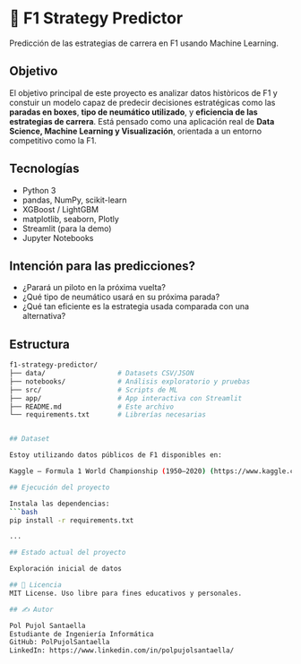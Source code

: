 # 🏁 F1 Strategy Predictor
Predicción de las estrategias de carrera en F1 usando Machine Learning.

## Objetivo
El objetivo principal de este proyecto es analizar datos històricos de F1 y constuir un modelo capaz de predecir decisiones estratégicas como las **paradas en boxes**, **tipo de neumático utilizado**, y **eficiencia de las estrategias de carrera**. Está pensado como una aplicación real de **Data Science, Machine Learning y Visualización**, orientada a un entorno competitivo como la F1.

## Tecnologías 
- Python 3
- pandas, NumPy, scikit-learn
- XGBoost / LightGBM
- matplotlib, seaborn, Plotly
- Streamlit (para la demo)
- Jupyter Notebooks

## Intención para las predicciones?

- ¿Parará un piloto en la próxima vuelta?
- ¿Qué tipo de neumático usará en su próxima parada?
- ¿Qué tan eficiente es la estrategia usada comparada con una alternativa?

## Estructura

```bash
f1-strategy-predictor/
├── data/                  # Datasets CSV/JSON
├── notebooks/             # Análisis exploratorio y pruebas
├── src/                   # Scripts de ML
├── app/                   # App interactiva con Streamlit
├── README.md              # Este archivo
└── requirements.txt       # Librerías necesarias


## Dataset

Estoy utilizando datos públicos de F1 disponibles en:

Kaggle – Formula 1 World Championship (1950–2020) (https://www.kaggle.com/datasets/rohanrao/formula-1-world-championship-1950-2020)

## Ejecución del proyecto

Instala las dependencias:
```bash
pip install -r requirements.txt

...

## Estado actual del proyecto

Exploración inicial de datos

## 📜 Licencia
MIT License. Uso libre para fines educativos y personales.

## ✍️ Autor

Pol Pujol Santaella
Estudiante de Ingeniería Informática
GitHub: PolPujolSantaella
LinkedIn: https://www.linkedin.com/in/polpujolsantaella/